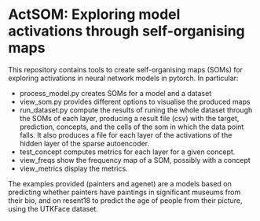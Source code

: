 # ActSOM: Exploring model activations through self-organising maps

This repository contains tools to create self-organising maps (SOMs) for exploring activations in neural network models in pytorch. In particular:
  - process_model.py creates SOMs for a model and a dataset
  - view_som.py provides different options to visualise the produced maps
  - run_dataset.py compute the results of runing the whole dataset through the SOMs of each layer, producing a result file (csv) with the target, prediction, concepts, and the cells of the som in which the data point falls. It also produces a file for each layer of the activations of the hidden layer of the sparse autoencoder.
  - test_concept computes metrics for each layer for a given concept.
  - view_freqs show the frequency map of a SOM, possibly with a concept
  - view_metrics display the metrics.
  
The examples provided (painters and agenet) are a models based on predicting whether painters have paintings in significant museums from their bio, and on resent18 to predict the age of people from their picture, using the UTKFace dataset.